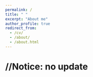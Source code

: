```yaml
---
permalink: /
title: " "
excerpt: "About me"
author_profile: true
redirect_from: 
  - /cv/
  - /about/
  - /about.html
---
```


//Notice: no update
======